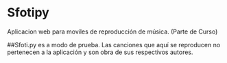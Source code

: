 Sfotipy
=======

Aplicacion web para moviles de reproducción de música. (Parte de Curso)

##Sfoti.py es a modo de prueba. Las canciones que aquí se reproducen no pertenecen a la aplicación y son obra de sus respectivos autores.